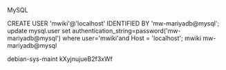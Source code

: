 MySQL

CREATE USER 'mwiki'@'localhost' IDENTIFIED BY 'mw-mariyadb@mysql';
update mysql.user set authentication_string=password('mw-mariyadb@mysql') where user='mwiki'and Host = 'localhost';
mwiki
mw-mariyadb@mysql

debian-sys-maint
kXyjnujueB2f3xWf
